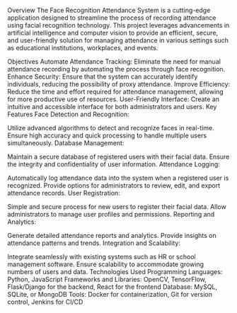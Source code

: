 Overview
The Face Recognition Attendance System is a cutting-edge application designed to streamline the process of recording attendance using facial recognition technology. This project leverages advancements in artificial intelligence and computer vision to provide an efficient, secure, and user-friendly solution for managing attendance in various settings such as educational institutions, workplaces, and events.

Objectives
Automate Attendance Tracking: Eliminate the need for manual attendance recording by automating the process through face recognition.
Enhance Security: Ensure that the system can accurately identify individuals, reducing the possibility of proxy attendance.
Improve Efficiency: Reduce the time and effort required for attendance management, allowing for more productive use of resources.
User-Friendly Interface: Create an intuitive and accessible interface for both administrators and users.
Key Features
Face Detection and Recognition:

Utilize advanced algorithms to detect and recognize faces in real-time.
Ensure high accuracy and quick processing to handle multiple users simultaneously.
Database Management:

Maintain a secure database of registered users with their facial data.
Ensure the integrity and confidentiality of user information.
Attendance Logging:

Automatically log attendance data into the system when a registered user is recognized.
Provide options for administrators to review, edit, and export attendance records.
User Registration:

Simple and secure process for new users to register their facial data.
Allow administrators to manage user profiles and permissions.
Reporting and Analytics:

Generate detailed attendance reports and analytics.
Provide insights on attendance patterns and trends.
Integration and Scalability:

Integrate seamlessly with existing systems such as HR or school management software.
Ensure scalability to accommodate growing numbers of users and data.
Technologies Used
Programming Languages: Python, JavaScript
Frameworks and Libraries: OpenCV, TensorFlow, Flask/Django for the backend, React for the frontend
Database: MySQL, SQLite, or MongoDB
Tools: Docker for containerization, Git for version control, Jenkins for CI/CD
